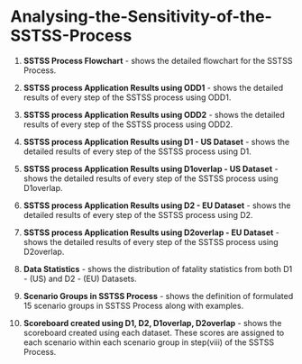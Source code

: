 # Analysing-the-Sensitivity-of-the-SSTSS-Process

1. **SSTSS Process Flowchart**  - shows the detailed flowchart for the SSTSS Process. </br>

2. **SSTSS process Application Results using ODD1**  - shows the  detailed results of every step of the SSTSS process using ODD1. </br>

3. **SSTSS process Application Results using ODD2**  -  shows the  detailed results of every step of the SSTSS process using ODD2. </br>

4. **SSTSS process Application Results using D1 - US Dataset** - shows the  detailed results of every step of the SSTSS process using D1. </br>

5. **SSTSS process Application Results using D1overlap - US Dataset** - shows the  detailed results of every step of the SSTSS process using D1overlap. </br>

6. **SSTSS process Application Results using D2 - EU Dataset** - shows the  detailed results of every step of the SSTSS process using D2. </br>

7. **SSTSS process Application Results using D2overlap - EU Dataset** - shows the  detailed results of every step of the SSTSS process using D2overlap.</br>

8. **Data Statistics** - shows the distribution of fatality statistics from both D1 - (US) and D2 - (EU) Datasets.

9. **Scenario Groups in SSTSS Process** - shows the definition of formulated 15 scenario groups in SSTSS Process along with examples.
  
10. **Scoreboard created using D1, D2, D1overlap, D2overlap**  - shows the scoreboard created using each dataset. These scores are assigned to each scenario within each scenario group in step(viii) of the SSTSS Process.
